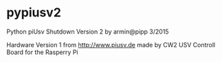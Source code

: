 # pypiusv2

Python piUsv Shutdown Version 2 by armin@pipp 3/2015

Hardware Version 1 from http://www.piusv.de made by CW2
USV Controll Board for the Rasperry Pi

